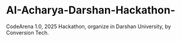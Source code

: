 # AI-Acharya-Darshan-Hackathon-
CodeArena 1.0, 2025 Hackathon, organize in Darshan University, by Conversion Tech. 
